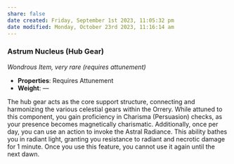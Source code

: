 ```yaml
---
share: false
date created: Friday, September 1st 2023, 11:05:32 pm
date modified: Monday, October 23rd 2023, 11:16:14 am
---
```


### Astrum Nucleus (Hub Gear)

*Wondrous Item, very rare (requires attunement)*

- **Properties**: Requires Attunement
- **Weight**: ––

The hub gear acts as the core support structure, connecting and harmonizing the various celestial gears within the Orrery. While attuned to this component, you gain proficiency in Charisma (Persuasion) checks, as your presence becomes magnetically charismatic. Additionally, once per day, you can use an action to invoke the Astral Radiance. This ability bathes you in radiant light, granting you resistance to radiant and necrotic damage for 1 minute. Once you use this feature, you cannot use it again until the next dawn.
